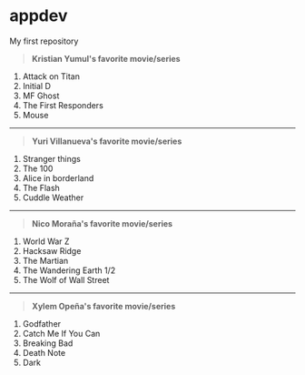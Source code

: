 # appdev
My first repository

> **Kristian Yumul's favorite movie/series**
1. Attack on Titan
2. Initial D
3. MF Ghost
4. The First Responders
5. Mouse
-------------------------------------------------  
> **Yuri Villanueva's favorite movie/series**
1. Stranger things
2. The 100
3. Alice in borderland
4. The Flash
5. Cuddle Weather
-------------------------------------------------
>  **Nico Moraña's favorite movie/series**
1. World War Z
2. Hacksaw Ridge
3. The Martian
4. The Wandering Earth 1/2
5. The Wolf of Wall Street
------------------------------------------------- 
> **Xylem Opeña's favorite movie/series**
1. Godfather
2. Catch Me If You Can
3. Breaking Bad
4. Death Note
5. Dark
